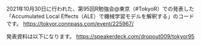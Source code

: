 
2021年10月30日に行われた、第95回R勉強会@東京（#TokyoR）での発表した「Accumulated Local Effects（ALE）で機械学習モデルを解釈する」のコードです。
https://tokyor.connpass.com/event/225967/

発表資料は以下になります。
https://speakerdeck.com/dropout009/tokyor95

